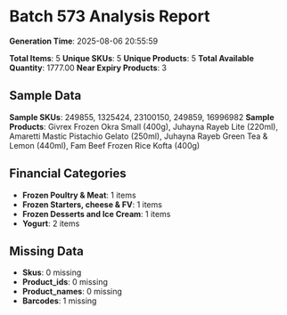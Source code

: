 # Batch 573 Analysis Report

**Generation Time**: 2025-08-06 20:55:59

**Total Items**: 5
**Unique SKUs**: 5
**Unique Products**: 5
**Total Available Quantity**: 1777.00
**Near Expiry Products**: 3

## Sample Data
**Sample SKUs**: 249855, 1325424, 23100150, 249859, 16996982
**Sample Products**: Givrex Frozen Okra Small (400g), Juhayna Rayeb Lite (220ml), Amaretti Mastic Pistachio Gelato (250ml), Juhayna Rayeb Green Tea & Lemon (440ml), Fam Beef Frozen Rice Kofta (400g)	

## Financial Categories
- **Frozen Poultry & Meat**: 1 items
- **Frozen Starters, cheese & FV**: 1 items
- **Frozen Desserts and Ice Cream**: 1 items
- **Yogurt**: 2 items

## Missing Data
- **Skus**: 0 missing
- **Product_ids**: 0 missing
- **Product_names**: 0 missing
- **Barcodes**: 1 missing
